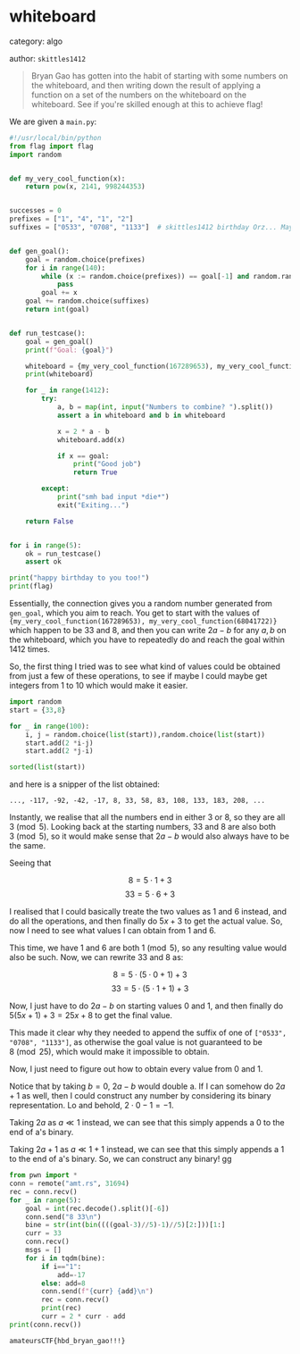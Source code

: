# whiteboard

category: algo

author: `skittles1412`

> Bryan Gao has gotten into the habit of starting with some numbers on the whiteboard, and then writing down the result of applying a function on a set of the numbers on the whiteboard on the whiteboard. See if you're skilled enough at this to achieve flag!

We are given a `main.py`:

```py
#!/usr/local/bin/python
from flag import flag
import random


def my_very_cool_function(x):
    return pow(x, 2141, 998244353)


successes = 0
prefixes = ["1", "4", "1", "2"]
suffixes = ["0533", "0708", "1133"]  # skittles1412 birthday Orz... May has 30 days ofc (he claims 12/03 but i call cap)


def gen_goal():
    goal = random.choice(prefixes)
    for i in range(140):
        while (x := random.choice(prefixes)) == goal[-1] and random.randint(1, 5) != 1:
            pass
        goal += x
    goal += random.choice(suffixes)
    return int(goal)


def run_testcase():
    goal = gen_goal()
    print(f"Goal: {goal}")

    whiteboard = {my_very_cool_function(167289653), my_very_cool_function(68041722)}  # stO HBD BRYAN GAO Orz
    print(whiteboard)

    for _ in range(1412):
        try:
            a, b = map(int, input("Numbers to combine? ").split())
            assert a in whiteboard and b in whiteboard

            x = 2 * a - b
            whiteboard.add(x)

            if x == goal:
                print("Good job")
                return True

        except:
            print("smh bad input *die*")
            exit("Exiting...")

    return False


for i in range(5):
    ok = run_testcase()
    assert ok

print("happy birthday to you too!")
print(flag)
```

Essentially, the connection gives you a random number generated from `gen_goal`, which you aim to reach. You get to start with the values of `{my_very_cool_function(167289653), my_very_cool_function(68041722)}` which happen to be 33 and 8, and then you can write $2a-b$ for any $a,b$ on the whiteboard, which you have to repeatedly do and reach the goal within 1412 times.

So, the first thing I tried was to see what kind of values could be obtained from just a few of these operations, to see if maybe I could maybe get integers from 1 to 10 which would make it easier.

```py
import random
start = {33,8}

for _ in range(100):
    i, j = random.choice(list(start)),random.choice(list(start))
    start.add(2 *i-j)
    start.add(2 *j-i)

sorted(list(start))
```

and here is a snipper of the list obtained:

```..., -117, -92, -42, -17, 8, 33, 58, 83, 108, 133, 183, 208, ...```

Instantly, we realise that all the numbers end in either 3 or 8, so they are all $3 \pmod{5}$. Looking back at the starting numbers, 33 and 8 are also both $3 \pmod{5}$, so it would make sense that $2a-b$ would also always have to be the same.

Seeing that

$$8 = 5\cdot1+3$$
$$33 = 5\cdot6+3$$

I realised that I could basically treate the two values as 1 and 6 instead, and do all the operations, and then finally do $5x+3$ to get the actual value. So, now I need to see what values I can obtain from 1 and 6.

This time, we have 1 and 6 are both $1 \pmod{5}$, so any resulting value would also be such. Now, we can rewrite 33 and 8 as:

$$8 = 5\cdot(5\cdot0+1)+3$$
$$33 = 5\cdot(5\cdot1+1)+3$$

Now, I just have to do $2a-b$ on starting values 0 and 1, and then finally do $5(5x+1)+3 = 25x+8$ to get the final value.

This made it clear why they needed to append the suffix of one of `["0533", "0708", "1133"]`, as otherwise the goal value is not guaranteed to be $8 \pmod{25}$, which would make it impossible to obtain.

Now, I just need to figure out how to obtain every value from 0 and 1.

Notice that by taking $b=0$, $2a-b$ would double a. If I can somehow do $2a+1$ as well, then I could construct any number by considering its binary representation. Lo and behold, $2\cdot0-1=-1$.

Taking $2a$ as $a \ll 1$ instead, we can see that this simply appends a 0 to the end of a's binary.

Taking $2a+1$ as $a \ll 1 + 1$ instead, we can see that this simply appends a 1 to the end of a's binary. So, we can construct any binary! gg

```py
from pwn import *
conn = remote("amt.rs", 31694)
rec = conn.recv()
for _ in range(5):
    goal = int(rec.decode().split()[-6])
    conn.send("8 33\n")
    bine = str(int(bin((((goal-3)//5)-1)//5)[2:]))[1:]
    curr = 33
    conn.recv()
    msgs = []
    for i in tqdm(bine):
        if i=="1":
            add=-17
        else: add=8
        conn.send(f"{curr} {add}\n")
        rec = conn.recv()
        print(rec)
        curr = 2 * curr - add
print(conn.recv())
```

```amateursCTF{hbd_bryan_gao!!!}```